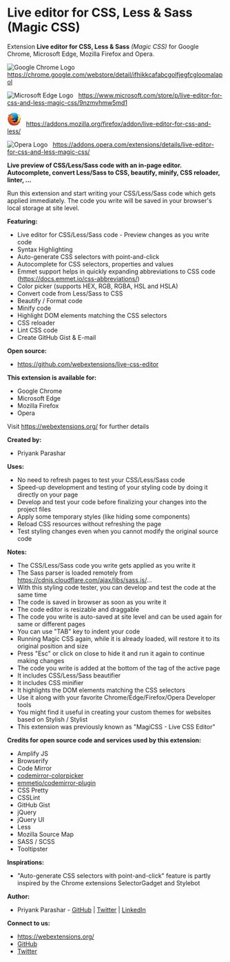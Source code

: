 # Live editor for CSS, Less & Sass (Magic CSS)
Extension **Live editor for CSS, Less & Sass** *(Magic CSS)* for Google Chrome, Microsoft Edge, Mozilla Firefox and Opera.

<img width="32" alt="Google Chrome Logo" src="https://cdn.rawgit.com/webextensions/live-css-editor/master/extension/ui-images/logo-google-chrome.svg"> &nbsp; https://chrome.google.com/webstore/detail/ifhikkcafabcgolfjegfcgloomalapol

<img width="32" alt="Microsoft Edge Logo" src="https://cdn.rawgit.com/webextensions/live-css-editor/master/extension/ui-images/logo-microsoft-edge.svg"> &nbsp; https://www.microsoft.com/store/p/live-editor-for-css-and-less-magic-css/9nzmvhmw5md1

<img width="32" alt="Mozilla Firefox Logo" src="extension/ui-images/logo-firefox_edited.png"> &nbsp; https://addons.mozilla.org/firefox/addon/live-editor-for-css-and-less/

<img width="32" alt="Opera Logo" src="https://cdn.rawgit.com/webextensions/live-css-editor/master/extension/ui-images/logo-opera.svg"> &nbsp; https://addons.opera.com/extensions/details/live-editor-for-css-and-less-magic-css/

**Live preview of CSS/Less/Sass code with an in-page editor. Autocomplete, convert Less/Sass to CSS, beautify, minify, CSS reloader, linter, ...**

Run this extension and start writing your CSS/Less/Sass code which gets applied immediately. The code you write will be saved in your browser's local storage at site level.

**Featuring:**
* Live editor for CSS/Less/Sass code - Preview changes as you write code
* Syntax Highlighting
* Auto-generate CSS selectors with point-and-click
* Autocomplete for CSS selectors, properties and values
* Emmet support helps in quickly expanding abbreviations to CSS code (https://docs.emmet.io/css-abbreviations/)
* Color picker (supports HEX, RGB, RGBA, HSL and HSLA)
* Convert code from Less/Sass to CSS
* Beautify / Format code
* Minify code
* Highlight DOM elements matching the CSS selectors
* CSS reloader
* Lint CSS code
* Create GitHub Gist & E-mail

**Open source:**
* https://github.com/webextensions/live-css-editor

**This extension is available for:**
* Google Chrome
* Microsoft Edge
* Mozilla Firefox
* Opera

Visit https://webextensions.org/ for further details

**Created by:**
* Priyank Parashar

**Uses:**
* No need to refresh pages to test your CSS/Less/Sass code
* Speed-up development and testing of your styling code by doing it directly on your page
* Develop and test your code before finalizing your changes into the project files
* Apply some temporary styles (like hiding some components)
* Reload CSS resources without refreshing the page
* Test styling changes even when you cannot modify the original source code

**Notes:**
* The CSS/Less/Sass code you write gets applied as you write it
* The Sass parser is loaded remotely from https://cdnjs.cloudflare.com/ajax/libs/sass.js/...
* With this styling code tester, you can develop and test the code at the same time
* The code is saved in browser as soon as you write it
* The code editor is resizable and draggable
* The code you write is auto-saved at site level and can be used again for same or different pages
* You can use "TAB" key to indent your code
* Running Magic CSS again, while it is already loaded, will restore it to its original position and size
* Press "Esc" or click on close to hide it and run it again to continue making changes
* The code you write is added at the bottom of the <body> tag of the active page
* It includes CSS/Less/Sass beautifier
* It includes CSS minifier
* It highlights the DOM elements matching the CSS selectors
* Use it along with your favorite Chrome/Edge/Firefox/Opera Developer tools
* You might find it useful in creating your custom themes for websites based on Stylish / Stylist
* This extension was previously known as "MagiCSS - Live CSS Editor"

**Credits for open source code and services used by this extension:**
* Amplify JS
* Browserify
* Code Mirror
* [codemirror-colorpicker](https://github.com/easylogic/codemirror-colorpicker)
* [emmetio/codemirror-plugin](https://github.com/emmetio/codemirror-plugin)
* CSS Pretty
* CSSLint
* GitHub Gist
* jQuery
* jQuery UI
* Less
* Mozilla Source Map
* SASS / SCSS
* Tooltipster

**Inspirations:**
* "Auto-generate CSS selectors with point-and-click" feature is partly inspired by the Chrome extensions SelectorGadget and Stylebot

**Author:**
* Priyank Parashar - [GitHub](https://github.com/paras20xx) | [Twitter](https://twitter.com/paras20xx) | [LinkedIn](https://linkedin.com/in/ParasharPriyank/)

**Connect to us:**
* https://webextensions.org/
* [GitHub](https://github.com/webextensions/live-css-editor)
* [Twitter](https://twitter.com/webextensions)

